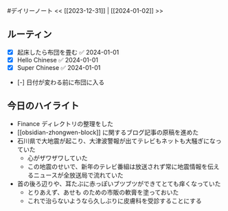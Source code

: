 #デイリーノート
<< [[2023-12-31]] | [[2024-01-02]] >>
## ルーティン
- [x] 起床したら布団を畳む ✅ 2024-01-01
- [x] Hello Chinese ✅ 2024-01-01
- [x] Super Chinese ✅ 2024-01-01
- [-] 日付が変わる前に布団に入る
## 今日のハイライト
- Finance ディレクトリの整理をした
- [[obsidian-zhongwen-block]] に関するブログ記事の原稿を進めた
- 石川県で大地震が起こり、大津波警報が出てテレビもネットも大騒ぎになっていた
	- 心がザワザワしていた
	- この地震のせいで、新年のテレビ番組は放送されず常に地震情報を伝えるニュースが全放送局で流れていた
- 首の後ろ辺りや、耳たぶに赤っぽいブツブツができてとても痒くなっていた
	- とりあえず、あせも のための市販の軟膏を塗っておいた
	- これで治らないようなら久しぶりに皮膚科を受診することにする
